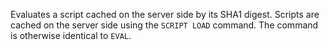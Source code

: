 Evaluates a script cached on the server side by its SHA1 digest. Scripts are
cached on the server side using the `SCRIPT LOAD` command. The command is
otherwise identical to `EVAL`.
